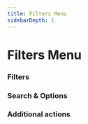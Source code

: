 ```yaml
---
title: Filters Menu
sidebarDepth: 1
---
```


# Filters Menu

### Filters

### Search & Options

### Additional actions
